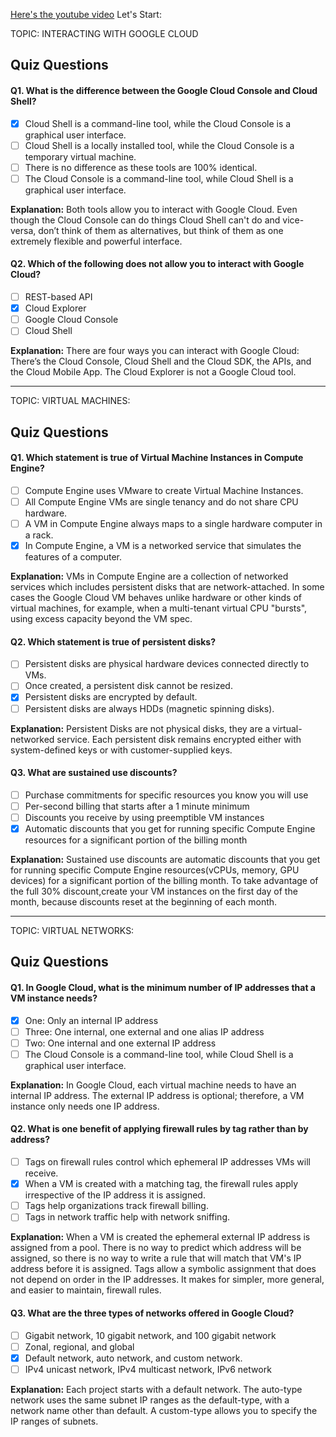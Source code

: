 [Here's the youtube video](https://www.youtube.com/watch?v=i18C5Z78xi4)
Let's Start: 


TOPIC: INTERACTING WITH GOOGLE CLOUD
 ## Quiz Questions

#### Q1. What is the difference between the Google Cloud Console and Cloud Shell?

- [x] Cloud Shell is a command-line tool, while the Cloud Console is a graphical user interface.
- [ ] Cloud Shell is a locally installed tool, while the Cloud Console is a temporary virtual machine.
- [ ] There is no difference as these tools are 100% identical.
- [ ] The Cloud Console is a command-line tool, while Cloud Shell is a graphical user interface.

**Explanation:** Both tools allow you to interact with Google Cloud. Even though the Cloud Console can do things Cloud Shell can't do and vice-versa, don’t 
think of them as alternatives, but think of them as one extremely flexible and powerful interface.



#### Q2. Which of the following does not allow you to interact with Google Cloud?

- [ ] REST-based API
- [x] Cloud Explorer
- [ ] Google Cloud Console
- [ ] Cloud Shell

**Explanation:** There are four ways you can interact with Google Cloud: There’s the Cloud Console, Cloud Shell and the Cloud SDK, the APIs, and the Cloud
Mobile App. The Cloud Explorer is not a Google Cloud tool.

_________________________________________________________________________________________________________________________________________________________________


TOPIC: VIRTUAL MACHINES:

## Quiz Questions

#### Q1. Which statement is true of Virtual Machine Instances in Compute Engine?

- [ ] Compute Engine uses VMware to create Virtual Machine Instances.
- [ ] All Compute Engine VMs are single tenancy and do not share CPU hardware.
- [ ] A VM in Compute Engine always maps to a single hardware computer in a rack.
- [x] In Compute Engine, a VM is a networked service that simulates the features of a computer.

**Explanation:**  VMs in Compute Engine are a collection of networked services which includes persistent disks that are network-attached. In some cases the Google Cloud VM behaves unlike hardware or other kinds of virtual machines, for example, when a multi-tenant virtual CPU "bursts", using excess capacity beyond the VM spec.



#### Q2. Which statement is true of persistent disks?

- [ ] Persistent disks are physical hardware devices connected directly to VMs.
- [ ] Once created, a persistent disk cannot be resized.
- [x] Persistent disks are encrypted by default.
- [ ] Persistent disks are always HDDs (magnetic spinning disks).

**Explanation:**  Persistent Disks are not physical disks, they are a virtual-networked service. Each persistent disk remains encrypted either with system-defined keys or with customer-supplied keys.



#### Q3. What are sustained use discounts?

- [ ] Purchase commitments for specific resources you know you will use
- [ ] Per-second billing that starts after a 1 minute minimum
- [ ] Discounts you receive by using preemptible VM instances
- [x] Automatic discounts that you get for running specific Compute Engine resources for a significant portion of the billing month

**Explanation:** Sustained use discounts are automatic discounts that you get for running specific Compute Engine resources(vCPUs, memory, GPU devices) for a significant portion of the billing month. To take advantage of the full 30% discount,create your VM instances on the first day of the month, because discounts reset at the beginning of each month.



_______________________________________________________________________________________________________________________________________________________________


TOPIC: VIRTUAL NETWORKS:


## Quiz Questions

#### Q1. In Google Cloud, what is the minimum number of IP addresses that a VM instance needs?

- [x] One: Only an internal IP address
- [ ] Three: One internal, one external and one alias IP address
- [ ] Two: One internal and one external IP address
- [ ] The Cloud Console is a command-line tool, while Cloud Shell is a graphical user interface.

**Explanation:**  In Google Cloud, each virtual machine needs to have an internal IP address. The external IP address is optional; therefore, a VM instance only needs one IP address.


#### Q2. What is one benefit of applying firewall rules by tag rather than by address?

- [ ] Tags on firewall rules control which ephemeral IP addresses VMs will receive.
- [x] When a VM is created with a matching tag, the firewall rules apply irrespective of the IP address it is assigned.
- [ ] Tags help organizations track firewall billing.
- [ ] Tags in network traffic help with network sniffing.

**Explanation:** When a VM is created the ephemeral external IP address is assigned from a pool. There is no way to predict which address will be assigned, so there is no way to write a rule that will match that VM's IP address before it is assigned. Tags allow a symbolic assignment that does not depend on order in the IP addresses. It makes for simpler, more general, and easier to maintain, firewall rules.



#### Q3. What are the three types of networks offered in Google Cloud?

- [ ] Gigabit network, 10 gigabit network, and 100 gigabit network
- [ ] Zonal, regional, and global
- [x] Default network, auto network, and custom network.
- [ ] IPv4 unicast network, IPv4 multicast network, IPv6 network

**Explanation:** Each project starts with a default network. The auto-type network uses the same subnet IP ranges as the default-type, with a network name other than default. A custom-type allows you to specify the IP ranges of subnets.

